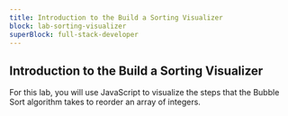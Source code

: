 ```yaml
---
title: Introduction to the Build a Sorting Visualizer
block: lab-sorting-visualizer
superBlock: full-stack-developer
---
```


## Introduction to the Build a Sorting Visualizer

For this lab, you will use JavaScript to visualize the steps that the Bubble Sort algorithm takes to reorder an array of integers.
